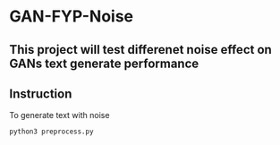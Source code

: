 # GAN-FYP-Noise
## This project will test differenet noise effect on GANs text generate performance

## Instruction
To generate text with noise
```
python3 preprocess.py
```

